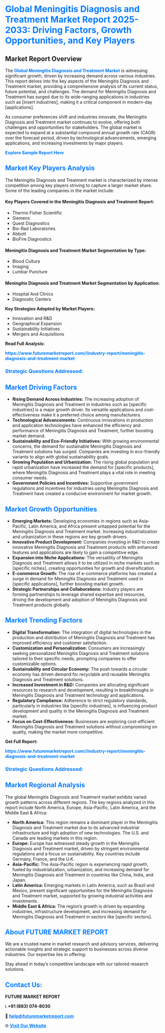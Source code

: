 <h1 style="color: #007BFF;">Global Meningitis Diagnosis and Treatment Market Report 2025-2033: Driving Factors, Growth Opportunities, and Key Players</h1>

<section id="overview">
<h2>Market Report Overview</h2>
<p>The <a href="https://www.futuremarketreport.com//industry-report/meningitis-diagnosis-and-treatment-market" style="color: #007BFF; text-decoration: none;"><strong>Global Meningitis Diagnosis and Treatment Market</strong></a> is witnessing significant growth, driven by increasing demand across various industries. This report delves into the key aspects of the Meningitis Diagnosis and Treatment market, providing a comprehensive analysis of its current status, future potential, and challenges. The demand for Meningitis Diagnosis and Treatment has surged due to its wide-ranging applications in industries such as [insert industries], making it a critical component in modern-day [applications].</p>
<p>As consumer preferences shift and industries innovate, the Meningitis Diagnosis and Treatment market continues to evolve, offering both challenges and opportunities for stakeholders. The global market is expected to expand at a substantial compound annual growth rate (CAGR) over the forecast period, driven by technological advancements, emerging applications, and increasing investments by major players.</p>
</section>

<section id="overview">
<p><a href="https://www.futuremarketreport.com//request-sample/reportId=63645" style="color: #007BFF; text-decoration: none;"><strong>Explore Sample Report Here</strong></a></p>
</section>

<section id="key-players">
<h2 style="color: #007BFF;">Market Key Players Analysis</h2>
<p>The Meningitis Diagnosis and Treatment market is characterized by intense competition among key players striving to capture a larger market share. Some of the leading companies in the market include:</p>
<h4>Key Players Covered in the Meningitis Diagnosis and Treatment Report:</h4>
<ul><li>Thermo Fisher Scientific</li><li>Siemens</li><li>Quest Diagnostics</li><li>Bio-Rad Laboratories</li><li>Abbott</li><li>BioFire Diagnostics</li></ul>
<h4>Meningitis Diagnosis and Treatment Market Segmentation by Type:</h4>
<ul><li>Blood Culture</li><li>Imaging</li><li>Lumbar Puncture</li></ul>

<h4>Meningitis Diagnosis and Treatment Market Segmentation by Application:</h4>
<ul><li>Hospital And Clinics</li><li>Diagnostic Centers</li></ul>
<p><strong>Key Strategies Adopted by Market Players:</strong></p>
<ul>
<li>Innovation and R&D</li>
<li>Geographical Expansion</li>
<li>Sustainability Initiatives</li>
<li>Mergers and Acquisitions</li>
</ul>
</section>

<section>
<p><strong>Read Full Analysis: </strong></p><a href="https://www.futuremarketreport.com//industry-report/meningitis-diagnosis-and-treatment-market" style="color: #007BFF; text-decoration: none;"><strong>https://www.futuremarketreport.com//industry-report/meningitis-diagnosis-and-treatment-market</strong></a>
<h3 style="color: #007BFF;">Strategic Questions Addressed:</h3>
</section>

<section id="driving-factors">
<h2 style="color: #007BFF;">Market Driving Factors</h2>
<ul>
<li><strong>Rising Demand Across Industries:</strong> The increasing adoption of Meningitis Diagnosis and Treatment in industries such as [specific industries] is a major growth driver. Its versatile applications and cost-effectiveness make it a preferred choice among manufacturers.</li>
<li><strong>Technological Advancements:</strong> Continuous innovations in production and application technologies have enhanced the efficiency and performance of Meningitis Diagnosis and Treatment, further boosting market demand.</li>
<li><strong>Sustainability and Eco-Friendly Initiatives:</strong> With growing environmental concerns, the demand for sustainable Meningitis Diagnosis and Treatment solutions has surged. Companies are investing in eco-friendly variants to align with global sustainability goals.</li>
<li><strong>Growing Population and Urbanization:</strong> The rising global population and rapid urbanization have increased the demand for [specific products], where Meningitis Diagnosis and Treatment plays a vital role in meeting consumer needs.</li>
<li><strong>Government Policies and Incentives:</strong> Supportive government regulations and incentives for industries using Meningitis Diagnosis and Treatment have created a conducive environment for market growth.</li>
</ul>
</section>

<section id="growth-opportunities">
<h2 style="color: #007BFF;">Market Growth Opportunities</h2>
<ul>
<li><strong>Emerging Markets:</strong> Developing economies in regions such as Asia-Pacific, Latin America, and Africa present untapped potential for the Meningitis Diagnosis and Treatment market. Increasing industrialization and urbanization in these regions are key growth drivers.</li>
<li><strong>Innovative Product Development:</strong> Companies investing in R&D to create innovative Meningitis Diagnosis and Treatment products with enhanced features and applications are likely to gain a competitive edge.</li>
<li><strong>Expansion into Niche Applications:</strong> The versatility of Meningitis Diagnosis and Treatment allows it to be utilized in niche markets such as [specific niches], creating opportunities for growth and diversification.</li>
<li><strong>E-commerce Growth:</strong> The rise of e-commerce platforms has created a surge in demand for Meningitis Diagnosis and Treatment used in [specific applications], further boosting market growth.</li>
<li><strong>Strategic Partnerships and Collaborations:</strong> Industry players are forming partnerships to leverage shared expertise and resources, driving the development and adoption of Meningitis Diagnosis and Treatment products globally.</li>
</ul>
</section>

<section id="trending-factors">
<h2 style="color: #007BFF;">Market Trending Factors</h2>
<ul>
<li><strong>Digital Transformation:</strong> The integration of digital technologies in the production and distribution of Meningitis Diagnosis and Treatment has improved efficiency and customer satisfaction.</li>
<li><strong>Customization and Personalization:</strong> Consumers are increasingly seeking personalized Meningitis Diagnosis and Treatment solutions tailored to their specific needs, prompting companies to offer customizable options.</li>
<li><strong>Sustainability and Circular Economy:</strong> The push towards a circular economy has driven demand for recyclable and reusable Meningitis Diagnosis and Treatment solutions.</li>
<li><strong>Increased Investment in R&D:</strong> Companies are allocating significant resources to research and development, resulting in breakthroughs in Meningitis Diagnosis and Treatment technology and applications.</li>
<li><strong>Regulatory Compliance:</strong> Adherence to strict regulatory standards, particularly in industries like [specific industries], is influencing product development and quality in the Meningitis Diagnosis and Treatment market.</li>
<li><strong>Focus on Cost-Effectiveness:</strong> Businesses are exploring cost-efficient Meningitis Diagnosis and Treatment solutions without compromising on quality, making the market more competitive.</li>
</ul>
</section>

<section>
<p><strong>Get Full Report: </strong></p><a href="https://www.futuremarketreport.com//industry-report/meningitis-diagnosis-and-treatment-market" style="color: #007BFF; text-decoration: none;"><strong>https://www.futuremarketreport.com//industry-report/meningitis-diagnosis-and-treatment-market</strong></a>
<h3 style="color: #007BFF;">Strategic Questions Addressed:</h3>
</section>


<section id="regional-analysis">
<h2 style="color: #007BFF;">Market Regional Analysis</h2>
<p>The global Meningitis Diagnosis and Treatment market exhibits varied growth patterns across different regions. The key regions analyzed in this report include North America, Europe, Asia-Pacific, Latin America, and the Middle East & Africa:</p>
<ul>
<li><strong>North America:</strong> This region remains a dominant player in the Meningitis Diagnosis and Treatment market due to its advanced industrial infrastructure and high adoption of new technologies. The U.S. and Canada are leading markets in this region.</li>
<li><strong>Europe:</strong> Europe has witnessed steady growth in the Meningitis Diagnosis and Treatment market, driven by stringent environmental regulations and a focus on sustainability. Key countries include Germany, France, and the U.K.</li>
<li><strong>Asia-Pacific:</strong> The Asia-Pacific region is experiencing rapid growth, fueled by industrialization, urbanization, and increasing demand for Meningitis Diagnosis and Treatment in countries like China, India, and Japan.</li>
<li><strong>Latin America:</strong> Emerging markets in Latin America, such as Brazil and Mexico, present significant opportunities for the Meningitis Diagnosis and Treatment market, supported by growing industrial activities and investments.</li>
<li><strong>Middle East & Africa:</strong> The region’s growth is driven by expanding industries, infrastructure development, and increasing demand for Meningitis Diagnosis and Treatment in sectors like [specific sectors].</li>
</ul>
</section>

<footer>
<h2 style="color: #007BFF;">About FUTURE MARKET REPORT</h2>
<p>We are a trusted name in market research and advisory services, delivering actionable insights and strategic support to businesses across diverse industries. Our expertise lies in offering:</p>

<p>Stay ahead in today’s competitive landscape with our tailored research solutions.</p>

<h2 style="color: #007BFF;">Contact Us:</h2>
<p><strong>FUTURE MARKET REPORT</strong></p>
<p>📞 <strong>+91 (883) 074-8030</strong></p>
<p>📧 <strong><a href="mailto:help@futuremarketreport.com" style="color: #007BFF;">help@futuremarketreport.com</a></strong></p>
<p>🌐 <strong><a href="https://www.futuremarketreport.com/" style="color: #007BFF;">Visit Our Website</a></strong></p>
</footer>